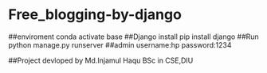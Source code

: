 # Free_blogging-by-django
##enviroment
conda activate base
##Django install
pip install django
##Run 
python manage.py runserver
##admin
username:hp
password:1234

##Project devloped by
Md.Injamul Haqu
BSc in CSE,DIU
